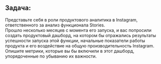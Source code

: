 ## Задача:

Представьте себя в роли продуктового аналитика в Instagram, ответственного за анализ функционала Stories. \
Прошло несколько месяцев с момента его запуска, и вас попросили создать продуктовый дашборд, на котором бы отражались результаты успешности запуска этой функции, начальные показатели работы продукта и его воздействие на общую производительность Instagram. Опишите метрики, которые вы бы включили в этот дашборд, упорядоченные по убыванию их важности.
